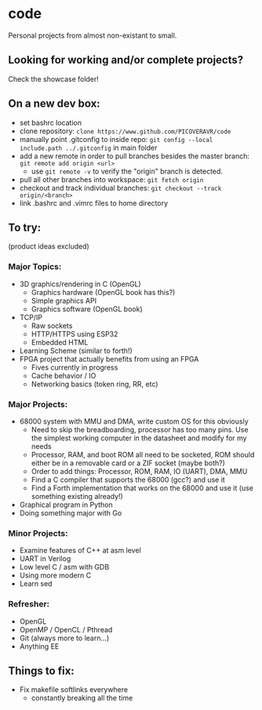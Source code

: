 # code
Personal projects from almost non-existant to small.
## Looking for working and/or complete projects?
Check the showcase folder!
## On a new dev box:
- set bashrc location
- clone repository: `clone https://www.github.com/PICOVERAVR/code`
- manually point .gitconfig to inside repo: `git config --local include.path ../.gitconfig` in main folder
- add a new remote in order to pull branches besides the master branch: `git remote add origin <url>`
	- use `git remote -v` to verify the "origin" branch is detected.
- pull all other branches into workspace: `git fetch origin`
- checkout and track individual branches: `git checkout --track origin/<branch>`
- link .bashrc and .vimrc files to home directory

## To try:
(product ideas excluded)
### Major Topics:
- 3D graphics/rendering in C (OpenGL)
	- Graphics hardware (OpenGL book has this?)
	- Simple graphics API
	- Graphics software (OpenGL book)
- TCP/IP
	- Raw sockets
	- HTTP/HTTPS using ESP32
	- Embedded HTML
- Learning Scheme (similar to forth!)
- FPGA project that actually benefits from using an FPGA
	- Fives currently in progress
	- Cache behavior / IO
	- Networking basics (token ring, RR, etc)
### Major Projects:
- 68000 system with MMU and DMA, write custom OS for this obviously
	- Need to skip the breadboarding, processor has too many pins.  Use the simplest working computer in the datasheet and modify for my needs
	- Processor, RAM, and boot ROM all need to be socketed, ROM should either be in a removable card or a ZIF socket (maybe both?)
	- Order to add things: Processor, ROM, RAM, IO (UART), DMA, MMU
	- Find a C compiler that supports the 68000 (gcc?) and use it
	- Find a Forth implementation that works on the 68000 and use it (use something existing already!)
- Graphical program in Python
- Doing something major with Go
### Minor Projects:
- Examine features of C++ at asm level
- UART in Verilog
- Low level C / asm with GDB
- Using more modern C
- Learn sed
### Refresher:
- OpenGL
- OpenMP / OpenCL / Pthread
- Git (always more to learn...)
- Anything EE
## Things to fix:
- Fix makefile softlinks everywhere
	- constantly breaking all the time
